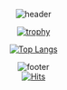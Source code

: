 <div align="center">
  
![header](https://capsule-render.vercel.app/api?type=waving&color=timeAuto&animation=twinkling&height=200&section=header&text=Hi👋%20I'm%20Younglee%20Choi&desc=(a.k.a%20leele)&descAlign=63&descAlignY=60&fontSize=30)
  
[![trophy](https://github-profile-trophy.vercel.app/?username=younglee-Choe&theme=juicyfresh)](https://github.com/younglee-Choe)

[![Top Langs](https://github-readme-stats.vercel.app/api/top-langs/?username=younglee-Choe&layout=compact&theme=dracula&height=180px)](https://github.com/metleeha)

![footer](https://capsule-render.vercel.app/api?section=footer&type=waving&color=timeAuto&text=👩‍💻️Number%20of%20visitors&fontSize=15&fontAlignY=90)
  <br/>
[![Hits](https://hits.seeyoufarm.com/api/count/incr/badge.svg?url=https%3A%2F%2Fgithub.com%2Fyounglee-Choe&count_bg=%23FEDD00&title_bg=%23625400&icon=github.svg&icon_color=%23FFFCC9&title=leele&edge_flat=false)](https://hits.seeyoufarm.com)
</div>

